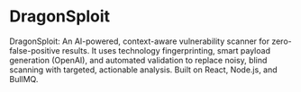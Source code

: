 # DragonSploit
DragonSploit: An AI-powered, context-aware vulnerability scanner for zero-false-positive results. It uses technology fingerprinting, smart payload generation (OpenAI), and automated validation to replace noisy, blind scanning with targeted, actionable analysis. Built on React, Node.js, and BullMQ.
